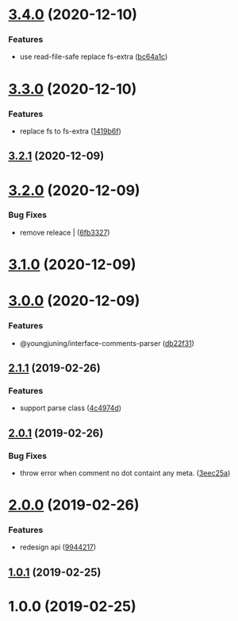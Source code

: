 # [3.4.0](https://github.com/youngjuning/interface-comments-parser/compare/v3.3.0...v3.4.0) (2020-12-10)


### Features

* use read-file-safe replace fs-extra ([bc64a1c](https://github.com/youngjuning/interface-comments-parser/commit/bc64a1c418173904df1bd0625a19b8153b077ace))



# [3.3.0](https://github.com/youngjuning/interface-comments-parser/compare/v3.2.1...v3.3.0) (2020-12-10)


### Features

* replace fs to fs-extra ([1419b6f](https://github.com/youngjuning/interface-comments-parser/commit/1419b6f126228dd4257db4b373b05505af4d1030))



## [3.2.1](https://github.com/youngjuning/interface-comments-parser/compare/v3.2.0...v3.2.1) (2020-12-09)



# [3.2.0](https://github.com/youngjuning/interface-comments-parser/compare/v3.1.0...v3.2.0) (2020-12-09)


### Bug Fixes

* remove releace | ([6fb3327](https://github.com/youngjuning/interface-comments-parser/commit/6fb332715034e7bb12eb78080b7a9e4f8e31b319))



# [3.1.0](https://github.com/youngjuning/interface-comments-parser/compare/v3.0.0...v3.1.0) (2020-12-09)



# [3.0.0](https://github.com/youngjuning/interface-comments-parser/compare/v2.1.1...v3.0.0) (2020-12-09)


### Features

* @youngjuning/interface-comments-parser ([db22f31](https://github.com/youngjuning/interface-comments-parser/commit/db22f3112918ebb9de7460d81704410091372e80))



## [2.1.1](https://github.com/youngjuning/interface-comments-parser/compare/v2.0.1...v2.1.1) (2019-02-26)


### Features

* support parse class ([4c4974d](https://github.com/youngjuning/interface-comments-parser/commit/4c4974d02925c6b807a1f7cf6b781f164b3c98af))



## [2.0.1](https://github.com/youngjuning/interface-comments-parser/compare/v2.0.0...v2.0.1) (2019-02-26)


### Bug Fixes

* throw error when comment no dot containt any meta. ([3eec25a](https://github.com/youngjuning/interface-comments-parser/commit/3eec25a8fd5e940853e06b9f5458bca23172308b))



# [2.0.0](https://github.com/youngjuning/interface-comments-parser/compare/v1.0.1...v2.0.0) (2019-02-26)


### Features

* redesign api ([9944217](https://github.com/youngjuning/interface-comments-parser/commit/994421740e2638abe152c041391be2668f3d62ff))



## [1.0.1](https://github.com/youngjuning/interface-comments-parser/compare/v1.0.0...v1.0.1) (2019-02-25)



# 1.0.0 (2019-02-25)



